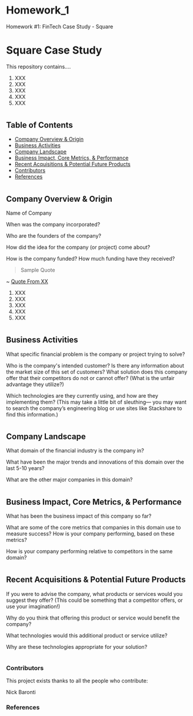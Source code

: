# Homework_1
Homework #1: FinTech Case Study - Square

# Square Case Study

This repository contains....

1. XXX
2. XXX
3. XXX
4. XXX
5. XXX

#

## Table of Contents

- [Company Overview & Origin](#Company-Overview-&-Origin)
- [Business Activities](#Business-Activities)
- [Company Landscape](#Company-Landscape)
- [Business Impact, Core Metrics, & Performance](#Business-Impact,-Core-Metrics,-&-Performance)
- [Recent Acquisitions & Potential Future Products](#Recent-Acquisitions-&-Potential-Future-Products)
- [Contributors](#Contributors)
- [References](#References)

#

## Company Overview & Origin

Name of Company

When was the company incorporated?

Who are the founders of the company?

How did the idea for the company (or project) come about?

How is the company funded? How much funding have they received?


> Sample Quote


~ [Quote From XX](http://google.com)


1. XXX
2. XXX
3. XXX
4. XXX
5. XXX

#

## Business Activities

What specific financial problem is the company or project trying to solve?

Who is the company's intended customer?  Is there any information about the market size of this set of customers?
What solution does this company offer that their competitors do not or cannot offer? (What is the unfair advantage they utilize?)

Which technologies are they currently using, and how are they implementing them? (This may take a little bit of sleuthing–– you may want to search the company’s engineering blog or use sites like Stackshare to find this information.)

#

## Company Landscape

What domain of the financial industry is the company in?

What have been the major trends and innovations of this domain over the last 5-10 years?

What are the other major companies in this domain?

#

## Business Impact, Core Metrics, & Performance

What has been the business impact of this company so far?

What are some of the core metrics that companies in this domain use to measure success? How is your company performing, based on these metrics?

How is your company performing relative to competitors in the same domain?

#

## Recent Acquisitions & Potential Future Products

If you were to advise the company, what products or services would you suggest they offer? (This could be something that a competitor offers, or use your imagination!)

Why do you think that offering this product or service would benefit the company?

What technologies would this additional product or service utilize?

Why are these technologies appropriate for your solution?

#

### Contributors

This project exists thanks to all the people who contribute:

Nick Baronti

### References